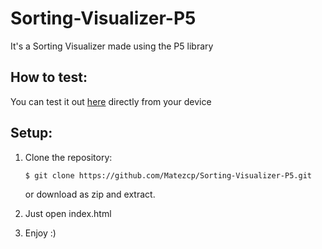 # Sorting-Visualizer-P5

It's a Sorting Visualizer made using the P5 library

How to test:
--------------------------- 
You can test it out [here](https://matezcp.github.io/Sorting-Visualizer-P5/) directly from your device

Setup:
---------------------------  
1. Clone the repository:

   ```bash
   $ git clone https://github.com/Matezcp/Sorting-Visualizer-P5.git
   ```

   or download as zip and extract.
2. Just open index.html
6. Enjoy :)
